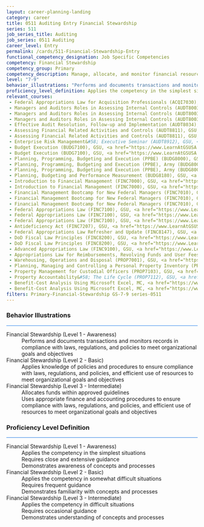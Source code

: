 ```yaml
---
layout: career-planning-landing
category: career
title: 0511 Auditing Entry Financial Stewardship
series: 511
job_series_title: Auditing
job_series: 0511 Auditing
career_level: Entry
permalink: /cards/511-Financial-Stewardship-Entry
functional_competency_designation: Job Specific Competencies
competency: Financial Stewardship
competency_group: Primary
competency_description: Manage, allocate, and monitor financial resources in compliance with laws, regulations, and policies, with sufficient transparency and appropriate internal controls to ensure these resources are efficiently applied to meet organizational goals and objectives, while considering the Federal Government's fiduciary duty to the Nation.
level: "7-9"
behavior_illustrations: "Performs and documents transactions and monitors records in compliance with laws, regulations, and policies to meet organizational goals and objectives ? Applies knowledge of policies and procedures to ensure compliance with laws, regulations, and policies, and efficient use of resources to meet organizational goals and objectives ? Allocates funds within approved guidelines ? Uses appropriate finance and accounting procedures to ensure compliance with laws, regulations, and policies, and efficient use of resources to meet organizational goals and objectives"
proficiency_level_definition: Applies the competency in the simplest situations ? Requires close and extensive guidance ? Demonstrates awareness of concepts and processes ? Applies the competency in somewhat difficult situations ? Requires frequent guidance ? Demonstrates familiarity with concepts and processes  ? Applies the competency in difficult situations ? Requires occasional guidance ? Demonstrates understanding of concepts and processes
relevant_courses: 
 - Federal Appropriations Law for Acquisition Professionals (ACQI7030), GSU, <a href="https://www.LearnAtGSUSA.com/ACQI7032">https://www.LearnAtGSUSA.com/ACQI7032</a>
 - Managers and Auditors Roles in Assessing Internal Controls (AUDT8003), GSU, <a href="https://www.LearnAtGSUSA.com/AUDT8005">https://www.LearnAtGSUSA.com/AUDT8005</a>
 - Managers and Auditors Roles in Assessing Internal Controls (AUDT8003), GSU, <a href="https://www.LearnAtGSUSA.com/AUDT8009">https://www.LearnAtGSUSA.com/AUDT8009</a>
 - Managers and Auditors Roles in Assessing Internal Controls (AUDT8003), GSU, <a href="https://www.LearnAtGSUSA.com/AUDT8013">https://www.LearnAtGSUSA.com/AUDT8013</a>
 - Effective Audit Resolution, Follow-up and Implementation (AUDT8034), GSU, <a href="https://www.LearnAtGSUSA.com/AUDT8036">https://www.LearnAtGSUSA.com/AUDT8036</a>
 - Assessing Financial Related Activities and Controls (AUDT8811), GSU, <a href="https://www.LearnAtGSUSA.com/AUDT8813">https://www.LearnAtGSUSA.com/AUDT8813</a>
 - Assessing Financial Related Activities and Controls (AUDT8811), GSU, <a href="https://www.LearnAtGSUSA.com/AUDT8817">https://www.LearnAtGSUSA.com/AUDT8817</a>
 - Enterprise Risk Management&#58; Executive Seminar (AUDT8912), GSU, <a href="https://www.LearnAtGSUSA.com/AUDT8914">https://www.LearnAtGSUSA.com/AUDT8914</a>
 - Budget Execution (BUDG7100), GSU, <a href="https://www.LearnAtGSUSA.com/BUDG7102">https://www.LearnAtGSUSA.com/BUDG7102</a>
 - Budget Execution (BUDG7100), GSU, <a href="https://www.LearnAtGSUSA.com/BUDG7106">https://www.LearnAtGSUSA.com/BUDG7106</a>
 - Planning, Programming, Budgeting and Execution (PPBE) (BUDG8000), GSU, <a href="https://www.LearnAtGSUSA.com/BUDG8002">https://www.LearnAtGSUSA.com/BUDG8002</a>
 - Planning, Programming, Budgeting and Execution (PPBE), Army (BUDG8001), GSU, <a href="https://www.LearnAtGSUSA.com/BUDG8003">https://www.LearnAtGSUSA.com/BUDG8003</a>
 - Planning, Programming, Budgeting and Execution (PPBE), Army (BUDG8001), GSU, <a href="https://www.LearnAtGSUSA.com/BUDG8007">https://www.LearnAtGSUSA.com/BUDG8007</a>
 - Planning, Budgeting and Performance Measurement (BUDG8180), GSU, <a href="https://www.LearnAtGSUSA.com/BUDG8182">https://www.LearnAtGSUSA.com/BUDG8182</a>
 - Introduction to Financial Management (FINC7000), GSU, <a href="https://www.LearnAtGSUSA.com/FINC7002">https://www.LearnAtGSUSA.com/FINC7002</a>
 - Introduction to Financial Management (FINC7000), GSU, <a href="https://www.LearnAtGSUSA.com/FINC7006">https://www.LearnAtGSUSA.com/FINC7006</a>
 - Financial Management Bootcamp for New Federal Managers (FINC7010), GSU, <a href="https://www.LearnAtGSUSA.com/FINC7012">https://www.LearnAtGSUSA.com/FINC7012</a>
 - Financial Management Bootcamp for New Federal Managers (FINC7010), GSU, <a href="https://www.LearnAtGSUSA.com/FINC7016">https://www.LearnAtGSUSA.com/FINC7016</a>
 - Financial Management Bootcamp for New Federal Managers (FINC7010), GSU, <a href="https://www.LearnAtGSUSA.com/FINC7020">https://www.LearnAtGSUSA.com/FINC7020</a>
 - Federal Appropriations Law (FINC7100), GSU, <a href="https://www.LearnAtGSUSA.com/FINC7102">https://www.LearnAtGSUSA.com/FINC7102</a>
 - Federal Appropriations Law (FINC7100), GSU, <a href="https://www.LearnAtGSUSA.com/FINC7106">https://www.LearnAtGSUSA.com/FINC7106</a>
 - Federal Appropriations Law (FINC7100), GSU, <a href="https://www.LearnAtGSUSA.com/FINC7110">https://www.LearnAtGSUSA.com/FINC7110</a>
 - Antideficiency Act (FINC7207), GSU, <a href="https://www.LearnAtGSUSA.com/FINC7209">https://www.LearnAtGSUSA.com/FINC7209</a>
 - Federal Appropriations Law Refresher and Update (FINC8147), GSU, <a href="https://www.LearnAtGSUSA.com/FINC8149">https://www.LearnAtGSUSA.com/FINC8149</a>
 - DoD Fiscal Law Principles (FINC8200), GSU, <a href="https://www.LearnAtGSUSA.com/FINC8202">https://www.LearnAtGSUSA.com/FINC8202</a>
 - DoD Fiscal Law Principles (FINC8200), GSU, <a href="https://www.LearnAtGSUSA.com/FINC8206">https://www.LearnAtGSUSA.com/FINC8206</a>
 - Advanced Appropriations Law (FINC9100), GSU, <a href="https://www.LearnAtGSUSA.com/FINC9102">https://www.LearnAtGSUSA.com/FINC9102</a>
 - Appropriations Law for Reimbursements, Revolving Funds and User Fees (FINC9115), GSU, <a href="https://www.LearnAtGSUSA.com/FINC9117">https://www.LearnAtGSUSA.com/FINC9117</a>
 - Warehousing, Operations and Disposal (PROP7001), GSU, <a href="https://www.LearnAtGSUSA.com/PROP7003">https://www.LearnAtGSUSA.com/PROP7003</a>
 - Planning, Managing and Controlling a Personal Property Inventory (PROP7013), GSU, <a href="https://www.LearnAtGSUSA.com/PROP7015">https://www.LearnAtGSUSA.com/PROP7015</a>
 - Property Management for Custodial Officers (PROP7103), GSU, <a href="https://www.LearnAtGSUSA.com/PROP7105">https://www.LearnAtGSUSA.com/PROP7105</a>
 - Property Accountability&#58; The Life Cycle (PROP7112), GSU, <a href="https://www.LearnAtGSUSA.com/PROP7114">https://www.LearnAtGSUSA.com/PROP7114</a>
 - Benefit-Cost Analysis Using Microsoft Excel, MC, <a href="https://www.managementconcepts.com/course/id/5405?utm_source=CFOportal&utm_medium=listing&utm_campaign=CFOTTEP&utm_id=23FM">https://www.managementconcepts.com/course/id/5405?utm_source=CFOportal&utm_medium=listing&utm_campaign=CFOTTEP&utm_id=23FM</a>
 - Benefit-Cost Analysis Using Microsoft Excel, MC, <a href="https://www.managementconcepts.com/course/id/5405?utm_source=CFOportal&utm_medium=listing&utm_campaign=CFOTTEP&utm_id=23FM">https://www.managementconcepts.com/course/id/5405?utm_source=CFOportal&utm_medium=listing&utm_campaign=CFOTTEP&utm_id=23FM</a>
filters: Primary-Financial-Stewardship GS-7-9 series-0511
---
```


<div class="desktop:grid-col-6 margin-y-3">
  <div class="border-top-2 bg-white padding-3 shadow-5 height-full members-hover border-1px button-border border-top-blue radius-lg card-text-color">
    <h3>Behavior Illustrations</h3>
    <hr style="background-color: #2680EB !important;"/>
    <dl class="text-base card-content-color"><dt>Financial Stewardship (Level 1 - Awareness)</dt><dd>Performs and documents transactions and monitors records in compliance with laws, regulations, and policies to meet organizational goals and objectives</dd><dt>Financial Stewardship (Level 2 - Basic)</dt><dd>Applies knowledge of policies and procedures to ensure compliance with laws, regulations, and policies, and efficient use of resources to meet organizational goals and objectives</dd><dt>Financial Stewardship (Level 3 - Intermediate)</dt><dd>Allocates funds within approved guidelines </dd><dd> Uses appropriate finance and accounting procedures to ensure compliance with laws, regulations, and policies, and efficient use of resources to meet organizational goals and objectives</dd></dl>
  </div>
</div>
<div class="desktop:grid-col-6 margin-y-3">
  <div class="border-top-2 bg-white padding-3 shadow-5 height-full members-hover border-1px button-border border-top-blue radius-lg card-text-color">
    <h3>Proficiency Level Definition</h3>
     <hr style="background-color: #1b75e0 !important;"/>
    <dl class="text-base card-content-color"><dt>Financial Stewardship (Level 1 - Awareness)</dt><dd>Applies the competency in the simplest situations </dd><dd> Requires close and extensive guidance </dd><dd> Demonstrates awareness of concepts and processes</dd><dt>Financial Stewardship (Level 2 - Basic)</dt><dd>Applies the competency in somewhat difficult situations </dd><dd> Requires frequent guidance </dd><dd> Demonstrates familiarity with concepts and processes </dd><dt>Financial Stewardship (Level 3 - Intermediate)</dt><dd>Applies the competency in difficult situations </dd><dd> Requires occasional guidance </dd><dd> Demonstrates understanding of concepts and processes</dd></dl>
  </div>
</div>